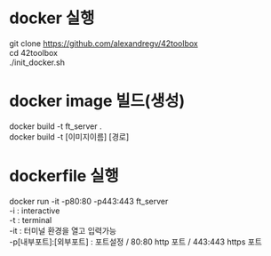 # docker 실행
git clone https://github.com/alexandregv/42toolbox  
cd 42toolbox  
./init_docker.sh  

# docker image 빌드(생성)
docker build -t ft_server .  
docker build -t [이미지이름] [경로]  

# dockerfile 실행
docker run -it -p80:80 -p443:443 ft_server  
-i : interactive  
-t : terminal  
-it : 터미널 환경을 열고 입력가능  
-p[내부포트]:[외부포트] : 포트설정 / 80:80 http 포트 / 443:443 https 포트  
